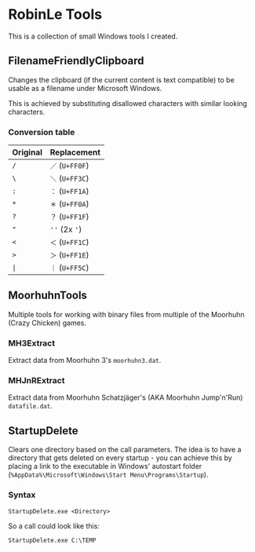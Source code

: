 ﻿# RobinLe Tools
This is a collection of small Windows tools I created.



## FilenameFriendlyClipboard
Changes the clipboard (if the current content is text compatible) to be usable as a filename under Microsoft Windows.

This is achieved by substituting disallowed characters with similar looking characters.

### Conversion table
| Original            | Replacement      |
|---------------------|------------------|
| `/`                 |  `／` (`U+FF0F`) |
| `\`                 |  `＼` (`U+FF3C`) |
| `:`                 |  `：` (`U+FF1A`) |
| `*`                 |  `＊` (`U+FF0A`) |
| `?`                 |  `？` (`U+FF1F`) |
| `"`                 |  `''` (2x `'`)   |
| `<`                 |  `＜` (`U+FF1C`) |
| `>`                 |  `＞` (`U+FF1E`) |
| <code>&#124;</code> |  `｜` (`U+FF5C`) |


## MoorhuhnTools
Multiple tools for working with binary files from multiple of the Moorhuhn (Crazy Chicken) games.

### MH3Extract
Extract data from Moorhuhn 3's `moorhuhn3.dat`.

### MHJnRExtract
Extract data from Moorhuhn Schatzjäger's (AKA Moorhuhn Jump'n'Run) `datafile.dat`.


## StartupDelete
Clears one directory based on the call parameters.
The idea is to have a directory that gets deleted on every startup - you can achieve this by placing 
a link to the executable in Windows' autostart folder (`%AppData%\Microsoft\Windows\Start Menu\Programs\Startup`).

### Syntax
```
StartupDelete.exe <Directory>
```
So a call could look like this:
```
StartupDelete.exe C:\TEMP
```

